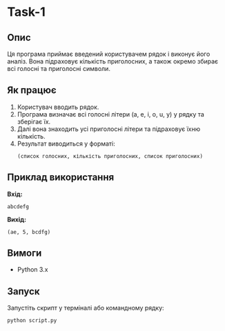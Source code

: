 # Task-1


## Опис  
Ця програма приймає введений користувачем рядок і виконує його аналіз. Вона підраховує кількість приголосних, а також окремо збирає всі голосні та приголосні символи.  

## Як працює  
1. Користувач вводить рядок.  
2. Програма визначає всі голосні літери (a, e, i, o, u, y) у рядку та зберігає їх.  
3. Далі вона знаходить усі приголосні літери та підраховує їхню кількість.  
4. Результат виводиться у форматі:  
   ```
   (список голосних, кількість приголосних, список приголосних)
   ```  

## Приклад використання  
**Вхід:**  
```
abcdefg
```  
**Вихід:**  
```
(ae, 5, bcdfg)
```  

## Вимоги  
- Python 3.x  

## Запуск  
Запустіть скрипт у терміналі або командному рядку:  
```sh
python script.py
```  
